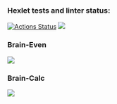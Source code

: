 ### Hexlet tests and linter status:
[![Actions Status](https://github.com/bayanict/php-project-lvl1/workflows/hexlet-check/badge.svg)](https://github.com/bayanict/php-project-lvl1/actions)
<a href="https://codeclimate.com/github/bayanict/php-project-lvl1/maintainability"><img src="https://api.codeclimate.com/v1/badges/e15e8761158692a4a7d8/maintainability" /></a>
<h3>Brain-Even</h3>
<a href="https://asciinema.org/a/xePtSanjNDf1uoJFsvC4g7VoJ" target="_blank"><img src="https://asciinema.org/a/xePtSanjNDf1uoJFsvC4g7VoJ.svg" /></a>
<h3>Brain-Calc</h3>
<a href="https://asciinema.org/a/515014" target="_blank"><img src="https://asciinema.org/a/515014.svg" /></a>